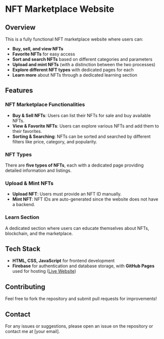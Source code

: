 # NFT Marketplace Website

## Overview
This is a fully functional NFT marketplace website where users can:
- **Buy, sell, and view NFTs**
- **Favorite NFTs** for easy access
- **Sort and search NFTs** based on different categories and parameters
- **Upload and mint NFTs** (with a distinction between the two processes)
- **Explore different NFT types** with dedicated pages for each
- **Learn more** about NFTs through a dedicated learning section

## Features
### NFT Marketplace Functionalities
- **Buy & Sell NFTs**: Users can list their NFTs for sale and buy available NFTs.
- **View & Favorite NFTs**: Users can explore various NFTs and add them to their favorites.
- **Sorting & Searching**: NFTs can be sorted and searched by different filters like price, category, and popularity.

### NFT Types
There are **five types of NFTs**, each with a dedicated page providing detailed information and listings.

### Upload & Mint NFTs
- **Upload NFT**: Users must provide an NFT ID manually.
- **Mint NFT**: NFT IDs are auto-generated since the website does not have a backend.

### Learn Section
A dedicated section where users can educate themselves about NFTs, blockchain, and the marketplace.

## Tech Stack
- **HTML, CSS, JavaScript** for frontend development
- **Firebase** for authentication and database storage, with **GitHub Pages** used for hosting ([Live Website](https://jinishgupta.github.io/NFT-Markeplace/))

## Contributing
Feel free to fork the repository and submit pull requests for improvements!

## Contact
For any issues or suggestions, please open an issue on the repository or contact me at [your email].


